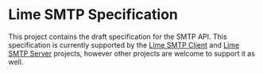 # Lime SMTP Specification

This project contains the draft specification for the SMTP API. This
specification is currently supported by the [Lime SMTP Client][c] and
[Lime SMTP Server][s] projects, however other projects are welcome to
support it as well.

[c]: https://github.com/limemail/lime.smtp.client "Lime SMTP Client"
[s]: https://github.com/limemail/lime.smtp.server "Lime SMTP Server"
